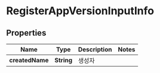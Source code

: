 

# RegisterAppVersionInputInfo


## Properties

Name | Type | Description | Notes
------------ | ------------- | ------------- | -------------
**createdName** | **String** | 생성자 | 



